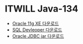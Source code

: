 # ITWILL Java-134

* [Oracle 11g XE 다운로드](https://www.oracle.com/database/technologies/xe-prior-release-downloads.html)
* [SQL Devleoper 다운로드](https://www.oracle.com/database/sqldeveloper/technologies/download/)
* [Oracle JDBC jar 다운로드](https://search.maven.org/artifact/com.oracle.database.jdbc/ojdbc8/21.7.0.0/jar)

